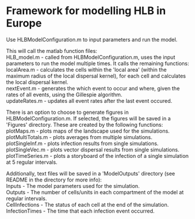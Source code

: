 # Framework for modelling HLB in Europe
  
Use HLBModelConfiguration.m to input parameters and run the model.  
  
This will call the matlab function files:  
HLB_model.m - called from HLBModelConfiguration.m, uses the input parameters to run the model multiple times. It calls the remaining functions:  
localArea.m - calculates the cells within the 'local area' (within the maximum radius of the local dispersal kernel), for each cell and calculates the local dispersal kernel.  
nextEvent.m - generates the which event to occur and where, given the rates of all events, using the Gillespie algorithm.  
updateRates.m - updates all event rates after the last event occured.  
  
There is an option to choose to generate figures in HLBModelConfiguration.m. If selected, the figures will be saved in a 'Figures' directory.
These are created by the following functions:  
plotMaps.m - plots maps of the landscape used for the simulations.  
plotMultiTotals.m - plots averages from multiple simulations.  
plotSingleInf.m - plots infection results from single simulations.  
plotSingleVec.m - plots vector dispersal results from single simulations.  
plotTimeSeries.m - plots a storyboard of the infection of a single simulation at 5 regular intervals.  
  
Additionally, text files will be saved in a 'ModelOutputs' directory (see README in the directory for more info):  
Inputs - The model parameters used for the simulation.  
Outputs - The number of cells/units in each compartment of the model at regular intervals.  
CellInfections - The status of each cell at the end of the simulation.  
InfectionTimes - The time that each infection event occurred.  
